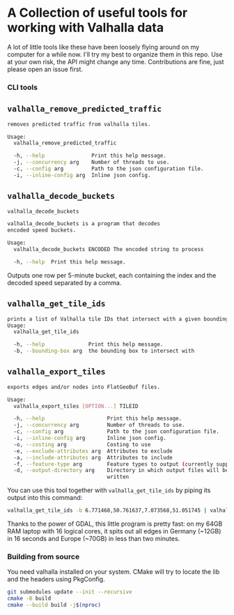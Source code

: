 # A Collection of useful tools for working with Valhalla data

A lot of little tools like these have been loosely flying around on my computer for a while now. I'll try my best to organize them in this
repo. Use at your own risk, the API might change any time. Contributions are fine, just please open an issue first.

### CLI tools

## `valhalla_remove_predicted_traffic`

```sh
removes predicted traffic from valhalla tiles.

Usage:
  valhalla_remove_predicted_traffic

  -h, --help               Print this help message.
  -j, --concurrency arg    Number of threads to use.
  -c, --config arg         Path to the json configuration file.
  -i, --inline-config arg  Inline json config.

```

## `valhalla_decode_buckets`

```sh
valhalla_decode_buckets

valhalla_decode_buckets is a program that decodes
encoded speed buckets.

Usage:
  valhalla_decode_buckets ENCODED The encoded string to process

  -h, --help  Print this help message.
```

Outputs one row per 5-minute bucket, each containing the index and the decoded speed separated by a comma.

## `valhalla_get_tile_ids`

```sh
prints a list of Valhalla tile IDs that intersect with a given bounding box.
Usage:
  valhalla_get_tile_ids

  -h, --help              Print this help message.
  -b, --bounding-box arg  the bounding box to intersect with

```

## `valhalla_export_tiles`

```sh
exports edges and/or nodes into FlatGeoBuf files.

Usage:
  valhalla_export_tiles [OPTION...] TILEID

  -h, --help                    Print this help message.
  -j, --concurrency arg         Number of threads to use.
  -c, --config arg              Path to the json configuration file.
  -i, --inline-config arg       Inline json config.
  -o, --costing arg             Costing to use
  -e, --exclude-attributes arg  Attributes to exclude
  -a, --include-attributes arg  Attributes to include
  -f, --feature-type arg        Feature types to output (currently supports edges, nodes and restrictions yet to come)
  -d, --output-directory arg    Directory in which output files will be
                                written
```

You can use this tool together with `valhalla_get_tile_ids` by piping its output into this command:

```sh
valhalla_get_tile_ids -b 6.771468,50.761637,7.073568,51.051745 | valhalla_export_tiles -c valhalla.json -o auto -e edge.is_urban -e edge.use -d output  -j14
```

Thanks to the power of GDAL, this little program is pretty fast: on my 64GB RAM laptop with 16 logical cores, it spits out all edges in
Germany (~12GB) in 16 seconds and Europe (~70GB) in less than two minutes.

### Building from source

You need valhalla installed on your system. CMake will try to locate the lib and the headers using PkgConfig.

```sh
git submodules update --init --recursive
cmake -B build
cmake --build build -j$(nproc)
```
